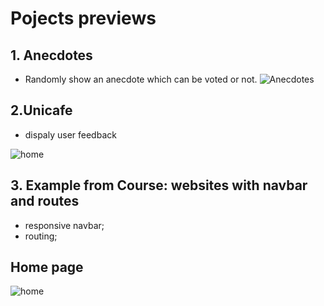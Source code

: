# Pojects previews

## 1. Anecdotes
- Randomly show an anecdote which can be voted or not.
![Anecdotes](../part1/anecdotes/public/imgs/after_some_use_page.png?raw=true "anecdotes")

## 2.Unicafe
- dispaly user feedback

![home](../part1/unicafe/public/home_page.png?raw=true "home")

## 3. Example from Course: websites with navbar and routes
- responsive navbar;
- routing;
## Home page
![home](../part1/courseexample/public/imgs/websites_home_page.png?raw=true "home")

